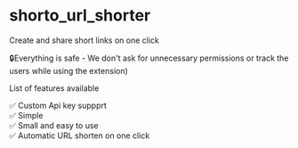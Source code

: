 # shorto_url_shorter
 Create and share short links on one click  
 
🔒Everything is safe - We don't ask for unnecessary permissions or track the users while using the extension)  

List of features available  

✅  Custom Api key suppprt  
✅  Simple  
✅  Small and easy to use  
✅  Automatic URL shorten on one click
